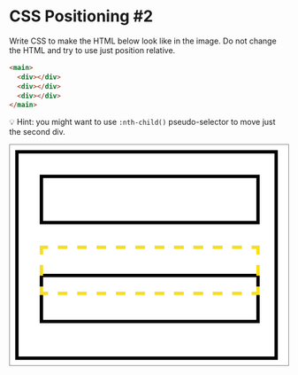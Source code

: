 # CSS Positioning #2

Write CSS to make the HTML below look like in the image. Do not change the HTML and try to use just position relative.

```html
<main>
  <div></div>
  <div></div>
  <div></div>
</main>
```

💡 Hint: you might want to use `:nth-child()` pseudo-selector to move just the second div.


<img src="https://raw.githubusercontent.com/iampava/practice-exercises/master/css/positioning-2/positioning-2__example.png" style="border: 1px solid grey;">